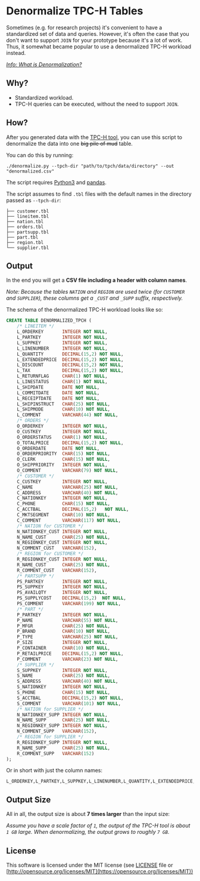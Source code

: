 Denormalize TPC-H Tables
========================

Sometimes (e.g. for research projects) it's convenient to have a standardized set of data and queries.
However, it's often the case that you don't want to support `JOIN` for your prototype
because it's a lot of work.
Thus, it somewhat became popular to use a denormalized TPC-H workload instead.

*[Info: What is Denormalization?](https://en.wikipedia.org/wiki/Denormalization)*

## Why?

 - Standardized workload.
 - TPC-H queries can be executed, without the need to support `JOIN`.


## How?

After you generated data with the [TPC-H tool](http://www.tpc.org/tpc_documents_current_versions/download_programs/tools-download-request5.asp), you can use this script to denormalize the data into
one ~~big pile of mud~~ table.


You can do this by running:

```
./denormalize.py --tpch-dir "path/to/tpch/data/directory" --out "denormalized.csv"
```

The script requires [Python3](https://www.python.org/downloads/) and [pandas](https://pypi.org/project/pandas/).

The script assumes to find `.tbl` files with the default names in the directory passed as `--tpch-dir`:

```
├── customer.tbl
├── lineitem.tbl
├── nation.tbl
├── orders.tbl
├── partsupp.tbl
├── part.tbl
├── region.tbl
└── supplier.tbl
```

## Output

In the end you will get a **CSV file including a header with column names**.

*Note: Because the tables `NATION` and `REGION` are used twice (for `CUSTOMER` and `SUPPLIER`), these columns get a `_CUST` and `_SUPP` suffix, respectively.*

The schema of the denormalized TPC-H workload looks like so:

```sql
CREATE TABLE DENORMALIZED_TPCH (
    /* LINEITEM */
    L_ORDERKEY       INTEGER NOT NULL,
    L_PARTKEY        INTEGER NOT NULL,
    L_SUPPKEY        INTEGER NOT NULL,
    L_LINENUMBER     INTEGER NOT NULL,
    L_QUANTITY       DECIMAL(15,2) NOT NULL,
    L_EXTENDEDPRICE  DECIMAL(15,2) NOT NULL,
    L_DISCOUNT       DECIMAL(15,2) NOT NULL,
    L_TAX            DECIMAL(15,2) NOT NULL,
    L_RETURNFLAG     CHAR(1) NOT NULL,
    L_LINESTATUS     CHAR(1) NOT NULL,
    L_SHIPDATE       DATE NOT NULL,
    L_COMMITDATE     DATE NOT NULL,
    L_RECEIPTDATE    DATE NOT NULL,
    L_SHIPINSTRUCT   CHAR(25) NOT NULL,
    L_SHIPMODE       CHAR(10) NOT NULL,
    L_COMMENT        VARCHAR(44) NOT NULL,
    /* ORDERS */
    O_ORDERKEY       INTEGER NOT NULL,
    O_CUSTKEY        INTEGER NOT NULL,
    O_ORDERSTATUS    CHAR(1) NOT NULL,
    O_TOTALPRICE     DECIMAL(15,2) NOT NULL,
    O_ORDERDATE      DATE NOT NULL,
    O_ORDERPRIORITY  CHAR(15) NOT NULL,
    O_CLERK          CHAR(15) NOT NULL,
    O_SHIPPRIORITY   INTEGER NOT NULL,
    O_COMMENT        VARCHAR(79) NOT NULL,
    /* CUSTOMER */
    C_CUSTKEY        INTEGER NOT NULL,
    C_NAME           VARCHAR(25) NOT NULL,
    C_ADDRESS        VARCHAR(40) NOT NULL,
    C_NATIONKEY      INTEGER NOT NULL,
    C_PHONE          CHAR(15) NOT NULL,
    C_ACCTBAL        DECIMAL(15,2)   NOT NULL,
    C_MKTSEGMENT     CHAR(10) NOT NULL,
    C_COMMENT        VARCHAR(117) NOT NULL,
    /* NATION for CUSTOMER */
    N_NATIONKEY_CUST INTEGER NOT NULL,
    N_NAME_CUST      CHAR(25) NOT NULL,
    N_REGIONKEY_CUST INTEGER NOT NULL,
    N_COMMENT_CUST   VARCHAR(152),
    /* REGION for CUSTOMER */
    R_REGIONKEY_CUST INTEGER NOT NULL,
    R_NAME_CUST      CHAR(25) NOT NULL,
    R_COMMENT_CUST   VARCHAR(152),
    /* PARTSUPP */
    PS_PARTKEY       INTEGER NOT NULL,
    PS_SUPPKEY       INTEGER NOT NULL,
    PS_AVAILQTY      INTEGER NOT NULL,
    PS_SUPPLYCOST    DECIMAL(15,2)  NOT NULL,
    PS_COMMENT       VARCHAR(199) NOT NULL,
    /* PART */
    P_PARTKEY        INTEGER NOT NULL,
    P_NAME           VARCHAR(55) NOT NULL,
    P_MFGR           CHAR(25) NOT NULL,
    P_BRAND          CHAR(10) NOT NULL,
    P_TYPE           VARCHAR(25) NOT NULL,
    P_SIZE           INTEGER NOT NULL,
    P_CONTAINER      CHAR(10) NOT NULL,
    P_RETAILPRICE    DECIMAL(15,2) NOT NULL,
    P_COMMENT        VARCHAR(23) NOT NULL,
    /* SUPPLIER */
    S_SUPPKEY        INTEGER NOT NULL,
    S_NAME           CHAR(25) NOT NULL,
    S_ADDRESS        VARCHAR(40) NOT NULL,
    S_NATIONKEY      INTEGER NOT NULL,
    S_PHONE          CHAR(15) NOT NULL,
    S_ACCTBAL        DECIMAL(15,2) NOT NULL,
    S_COMMENT        VARCHAR(101) NOT NULL,
    /* NATION for SUPPLIER */
    N_NATIONKEY_SUPP INTEGER NOT NULL,
    N_NAME_SUPP      CHAR(25) NOT NULL,
    N_REGIONKEY_SUPP INTEGER NOT NULL,
    N_COMMENT_SUPP   VARCHAR(152),
    /* REGION for SUPPLIER */
    R_REGIONKEY_SUPP INTEGER NOT NULL,
    R_NAME_SUPP      CHAR(25) NOT NULL,
    R_COMMENT_SUPP   VARCHAR(152)
);
```

Or in short with just the column names:

```
L_ORDERKEY,L_PARTKEY,L_SUPPKEY,L_LINENUMBER,L_QUANTITY,L_EXTENDEDPRICE,L_DISCOUNT,L_TAX,L_RETURNFLAG,L_LINESTATUS,L_SHIPDATE,L_COMMITDATE,L_RECEIPTDATE,L_SHIPINSTRUCT,L_SHIPMODE,L_COMMENT,O_ORDERKEY,O_CUSTKEY,O_ORDERSTATUS,O_TOTALPRICE,O_ORDERDATE,O_ORDERPRIORITY,O_CLERK,O_SHIPPRIORITY,O_COMMENT,C_CUSTKEY,C_NAME,C_ADDRESS,C_NATIONKEY,C_PHONE,C_ACCTBAL,C_MKTSEGMENT,C_COMMENT,N_NATIONKEY_CUST,N_NAME_CUST,N_REGIONKEY_CUST,N_COMMENT_CUST,R_REGIONKEY_CUST,R_NAME_CUST,R_COMMENT_CUST,PS_PARTKEY,PS_SUPPKEY,PS_AVAILQTY,PS_SUPPLYCOST,PS_COMMENT,P_PARTKEY,P_NAME,P_MFGR,P_BRAND,P_TYPE,P_SIZE,P_CONTAINER,P_RETAILPRICE,P_COMMENT,S_SUPPKEY,S_NAME,S_ADDRESS,S_NATIONKEY,S_PHONE,S_ACCTBAL,S_COMMENT,N_NATIONKEY_SUPP,N_NAME_SUPP,N_REGIONKEY_SUPP,N_COMMENT_SUPP,R_REGIONKEY_SUPP,R_NAME_SUPP,R_COMMENT_SUPP
```

## Output Size

All in all, the output size is about **7 times larger** than the input size:

*Assume you have a scale factor of `1`, the output of the TPC-H tool is about `1 GB` large. When denormalizing, the output grows to roughly `7 GB`.*


## License

This software is licensed under the MIT license (see [LICENSE](LICENSE) file or [http://opensource.org/licenses/MIT](https://opensource.org/licenses/MIT))
